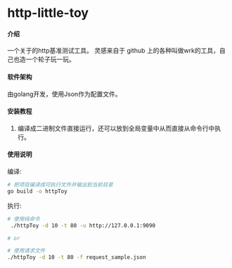 # http-little-toy

#### 介绍
一个关于的http基准测试工具。
灵感来自于 github 上的各种叫做wrk的工具，自己也造一个轮子玩一玩。

#### 软件架构
由golang开发，使用Json作为配置文件。


#### 安装教程
1. 编译成二进制文件直接运行，还可以放到全局变量中从而直接从命令行中执行。

#### 使用说明

编译:

```bash
# 把项目编译成可执行文件并输出到当前目录
go build -o httpToy
```

执行:

```bash
# 使用纯命令
 ./httpToy -d 10 -t 80 -u http://127.0.0.1:9090

# or

# 使用请求文件
./httpToy -d 10 -t 80 -f request_sample.json

```

